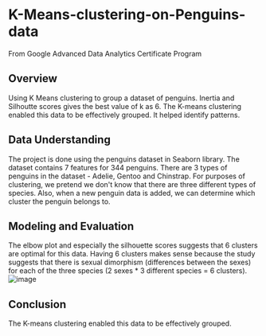 # K-Means-clustering-on-Penguins-data
From Google Advanced Data Analytics Certificate Program
## Overview
Using K Means clustering to group a dataset of penguins. Inertia and Silhoutte scores gives the best value of k as 6. The K-means clustering enabled this data to be effectively grouped. It helped identify patterns.
## Data Understanding
The project is done using the penguins dataset in Seaborn library. The dataset contains 7 features for 344 penguins. There are 3 types of penguins in the dataset - Adelie, Gentoo and Chinstrap. For purposes of clustering, we pretend we don't know that there are three different types of species. Also, when a new penguin data is added, we can determine which cluster the penguin belongs to.
## Modeling and Evaluation
The elbow plot and especially the silhouette scores suggests that 6 clusters are optimal for this data. Having 6 clusters makes sense because the study suggests that there is sexual dimorphism (differences between the sexes) for each of the three species (2 sexes * 3 different species = 6 clusters).
![image](https://github.com/Anisha-kk/K-Means-clustering-on-Penguins-data/assets/152973245/1972cf5b-ebdb-4f52-b456-a8405869dcc9)
## Conclusion
The K-means clustering enabled this data to be effectively grouped.

##
